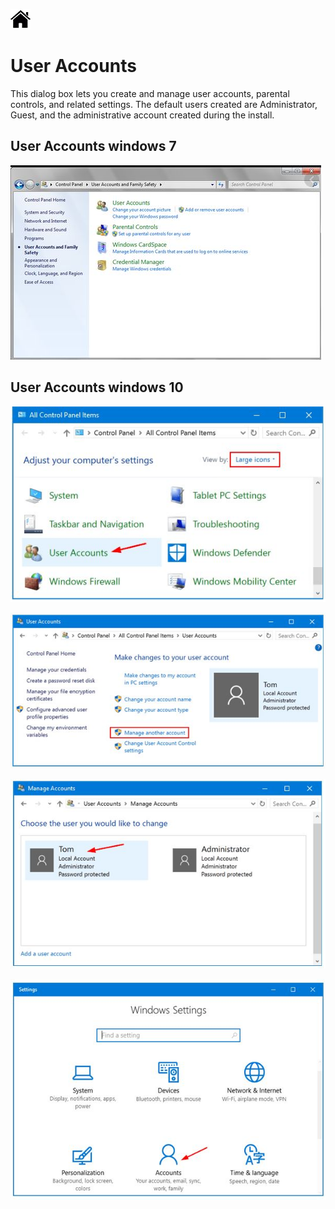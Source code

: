 [![Home](/img/home.jpg)](1.6_OS_win_ControlPanel.md)

#  User Accounts
This dialog box lets you create and manage user accounts, parental controls, and related
settings. The default users created are Administrator, Guest, and the administrative
account created during the install.

## User Accounts windows 7
![UA](/img/f1.6_CP_UA1.JPG)

## User Accounts windows 10

![UA](/img/f1.6_CP_ua_10_1.JPG)

![UA](/img/f1.6_CP_ua_10_2.JPG)

![UA](/img/f1.6_CP_ua_10_3.JPG)

![UA](/img/f1.6_CP_ua_10_4.JPG)
